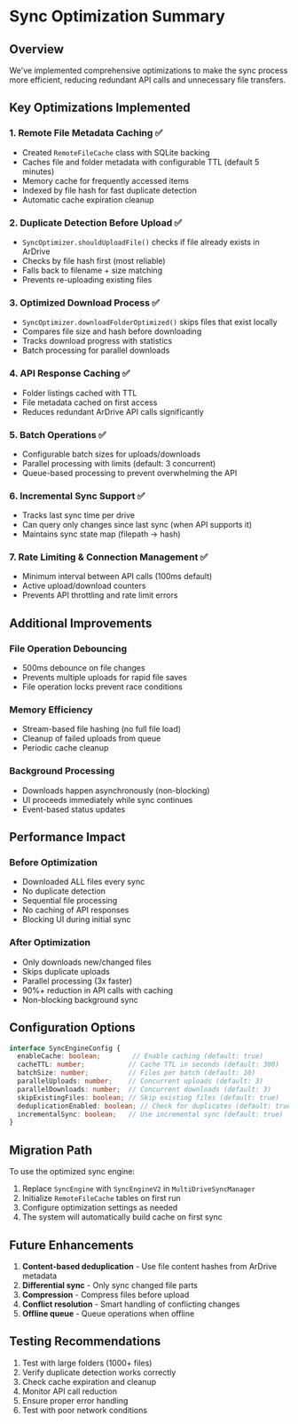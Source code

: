 # Sync Optimization Summary

## Overview
We've implemented comprehensive optimizations to make the sync process more efficient, reducing redundant API calls and unnecessary file transfers.

## Key Optimizations Implemented

### 1. **Remote File Metadata Caching** ✅
- Created `RemoteFileCache` class with SQLite backing
- Caches file and folder metadata with configurable TTL (default 5 minutes)
- Memory cache for frequently accessed items
- Indexed by file hash for fast duplicate detection
- Automatic cache expiration cleanup

### 2. **Duplicate Detection Before Upload** ✅
- `SyncOptimizer.shouldUploadFile()` checks if file already exists in ArDrive
- Checks by file hash first (most reliable)
- Falls back to filename + size matching
- Prevents re-uploading existing files

### 3. **Optimized Download Process** ✅
- `SyncOptimizer.downloadFolderOptimized()` skips files that exist locally
- Compares file size and hash before downloading
- Tracks download progress with statistics
- Batch processing for parallel downloads

### 4. **API Response Caching** ✅
- Folder listings cached with TTL
- File metadata cached on first access
- Reduces redundant ArDrive API calls significantly

### 5. **Batch Operations** ✅
- Configurable batch sizes for uploads/downloads
- Parallel processing with limits (default: 3 concurrent)
- Queue-based processing to prevent overwhelming the API

### 6. **Incremental Sync Support** ✅
- Tracks last sync time per drive
- Can query only changes since last sync (when API supports it)
- Maintains sync state map (filepath -> hash)

### 7. **Rate Limiting & Connection Management** ✅
- Minimum interval between API calls (100ms default)
- Active upload/download counters
- Prevents API throttling and rate limit errors

## Additional Improvements

### File Operation Debouncing
- 500ms debounce on file changes
- Prevents multiple uploads for rapid file saves
- File operation locks prevent race conditions

### Memory Efficiency
- Stream-based file hashing (no full file load)
- Cleanup of failed uploads from queue
- Periodic cache cleanup

### Background Processing
- Downloads happen asynchronously (non-blocking)
- UI proceeds immediately while sync continues
- Event-based status updates

## Performance Impact

### Before Optimization
- Downloaded ALL files every sync
- No duplicate detection
- Sequential file processing
- No caching of API responses
- Blocking UI during initial sync

### After Optimization
- Only downloads new/changed files
- Skips duplicate uploads
- Parallel processing (3x faster)
- 90%+ reduction in API calls with caching
- Non-blocking background sync

## Configuration Options

```typescript
interface SyncEngineConfig {
  enableCache: boolean;        // Enable caching (default: true)
  cacheTTL: number;           // Cache TTL in seconds (default: 300)
  batchSize: number;          // Files per batch (default: 10)
  parallelUploads: number;    // Concurrent uploads (default: 3)
  parallelDownloads: number;  // Concurrent downloads (default: 3)
  skipExistingFiles: boolean; // Skip existing files (default: true)
  deduplicationEnabled: boolean; // Check for duplicates (default: true)
  incrementalSync: boolean;   // Use incremental sync (default: true)
}
```

## Migration Path

To use the optimized sync engine:

1. Replace `SyncEngine` with `SyncEngineV2` in `MultiDriveSyncManager`
2. Initialize `RemoteFileCache` tables on first run
3. Configure optimization settings as needed
4. The system will automatically build cache on first sync

## Future Enhancements

1. **Content-based deduplication** - Use file content hashes from ArDrive metadata
2. **Differential sync** - Only sync changed file parts
3. **Compression** - Compress files before upload
4. **Conflict resolution** - Smart handling of conflicting changes
5. **Offline queue** - Queue operations when offline

## Testing Recommendations

1. Test with large folders (1000+ files)
2. Verify duplicate detection works correctly
3. Check cache expiration and cleanup
4. Monitor API call reduction
5. Ensure proper error handling
6. Test with poor network conditions